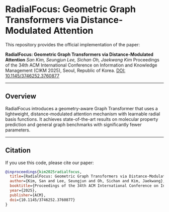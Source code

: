 # RadialFocus: Geometric Graph Transformers via Distance-Modulated Attention

This repository provides the official implementation of the paper:

**RadialFocus: Geometric Graph Transformers via Distance-Modulated Attention**
_San Kim, Seungjun Lee, Sichan Oh, Jaekwang Kim_
Proceedings of the 34th ACM International Conference on Information and Knowledge Management (CIKM 2025), Seoul, Republic of Korea.
[DOI: 10.1145/3746252.3760877](https://doi.org/10.1145/3746252.3760877)

---

## Overview
RadialFocus introduces a geometry-aware Graph Transformer that uses a lightweight, distance-modulated attention mechanism with learnable radial basis functions. It achieves state-of-the-art results on molecular property prediction and general graph benchmarks with significantly fewer parameters.

---

## Citation

If you use this code, please cite our paper:

```bibtex
@inproceedings{kim2025radialfocus,
  title={RadialFocus: Geometric Graph Transformers via Distance-Modulated Attention},
  author={Kim, San and Lee, Seungjun and Oh, Sichan and Kim, Jaekwang},
  booktitle={Proceedings of the 34th ACM International Conference on Information and Knowledge Management (CIKM '25)},
  year={2025},
  publisher={ACM},
  doi={10.1145/3746252.3760877}
}
```
